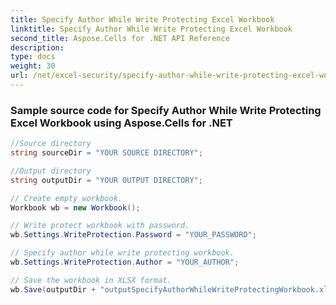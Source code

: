 ```yaml
---
title: Specify Author While Write Protecting Excel Workbook
linktitle: Specify Author While Write Protecting Excel Workbook
second_title: Aspose.Cells for .NET API Reference
description: 
type: docs
weight: 30
url: /net/excel-security/specify-author-while-write-protecting-excel-workbook/
---
```


### Sample source code for Specify Author While Write Protecting Excel Workbook using Aspose.Cells for .NET 
```csharp
//Source directory
string sourceDir = "YOUR SOURCE DIRECTORY";

//Output directory
string outputDir = "YOUR OUTPUT DIRECTORY";

// Create empty workbook.
Workbook wb = new Workbook();

// Write protect workbook with password.
wb.Settings.WriteProtection.Password = "YOUR_PASSWORD";

// Specify author while write protecting workbook.
wb.Settings.WriteProtection.Author = "YOUR_AUTHOR";

// Save the workbook in XLSX format.
wb.Save(outputDir + "outputSpecifyAuthorWhileWriteProtectingWorkbook.xlsx");

```
